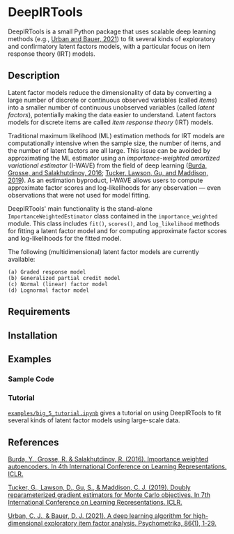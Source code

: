 # DeepIRTools

DeepIRTools is a small Python package that uses scalable deep learning methods (e.g., [Urban and Bauer, 2021](https://link.springer.com/article/10.1007/s11336-021-09748-3)) to fit several kinds of exploratory and confirmatory latent factors models, with a particular focus on item response theory (IRT) models.

## Description

Latent factor models reduce the dimensionality of data by converting a large number of discrete or continuous observed variables (called *items*) into a smaller number of continuous unobserved variables (called *latent factors*), potentially making the data easier to understand. Latent factors models for discrete items are called *item response theory* (IRT) models.

Traditional maximum likelihood (ML) estimation methods for IRT models are computationally intensive when the sample size, the number of items, and the number of latent factors are all large. This issue can be avoided by approximating the ML estimator using an *importance-weighted amortized variational estimator* (I-WAVE) from the field of deep learning ([Burda, Grosse, and Salakhutdinov, 2016](https://arxiv.org/abs/1509.00519); [Tucker, Lawson, Gu, and Maddison, 2019](https://arxiv.org/abs/1810.04152)). As an estimation byproduct, I-WAVE allows users to compute approximate factor scores and log-likelihoods for any observation &mdash; even observations that were not used for model fitting.

DeepIRTools' main functionality is the stand-alone ``ImportanceWeightedEstimator`` class contained in the  ``importance_weighted`` module. This class includes ``fit()``, ``scores()``, and ``log_likelihood`` methods for fitting a latent factor model and for computing approximate factor scores and log-likelihoods for the fitted model.

The following (multidimensional) latent factor models are currently available:

    (a) Graded response model
    (b) Generalized partial credit model
    (c) Normal (linear) factor model
    (d) Lognormal factor model

## Requirements

## Installation

## Examples

### Sample Code

### Tutorial

[`examples/big_5_tutorial.ipynb`](examples/big_5_tutorial.ipynb) gives a tutorial on using DeepIRTools to fit several kinds of latent factor models using large-scale data. 

## References

[Burda, Y., Grosse, R. & Salakhutdinov, R. (2016). Importance weighted autoencoders. In 4th International Conference on Learning Representations. ICLR.](https://arxiv.org/abs/1509.00519)

[Tucker, G., Lawson, D., Gu, S., & Maddison, C. J. (2019). Doubly reparameterized gradient estimators for Monte Carlo objectives. In 7th International Conference on Learning Representations. ICLR.](https://arxiv.org/abs/1810.04152)

[Urban, C. J., & Bauer, D. J. (2021). A deep learning algorithm for high-dimensional exploratory item factor analysis. Psychometrika, 86(1), 1-29.](https://link.springer.com/article/10.1007/s11336-021-09748-3)
